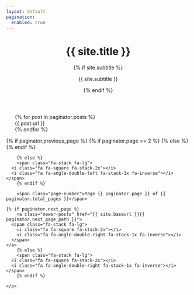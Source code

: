```yaml
---
layout: default
pagination:
  enabled: true
---
```

<div class="home">

<div class="site-header-container {% if site.cover %}has-cover{% endif %}" {% if site.cover %}style="background-image: url({{ site.cover | prepend: site.baseurl }});"{% endif %}>
  <div class="scrim {% if site.cover %}has-cover{% endif %}">
    <header class="site-header">
      <h1 class="title">{{ site.title }}</h1>
      {% if site.subtitle %}<p class="subtitle">{{ site.subtitle }}</p>{% endif %}
    </header>
  </div>
</div>

<div class="wrapper">
  <ul class="post-list">
    {% for post in paginator.posts %}
    <div>{{ post.url }}</div>
    {% endfor %}
  </ul>
</div>

<nav class="pagination" role="navigation">
	<p>
    {% if paginator.previous_page %}
  		{% if paginator.page == 2 %}
  		<a class="newer-posts" href="{{ site.baseurl }}{{ paginator.previous_page_path }}">
        <span class="fa-stack fa-lg">
          <i class="fa fa-square fa-stack-2x"></i>
          <i class="fa fa-angle-double-left fa-stack-1x fa-inverse"></i>
        </span>
      </a>
  		{% else %}
  		<a class="newer-posts" href="{{ site.baseurl }}{{ paginator.next_page_path }}">
  			<span class="fa-stack fa-lg">
  				<i class="fa fa-square fa-stack-2x"></i>
  				<i class="fa fa-angle-double-left fa-stack-1x fa-inverse"></i>
  			</span>
  		</a>
      {% endif %}

		{% else %}
		<span class="fa-stack fa-lg">
      <i class="fa fa-square fa-stack-2x"></i>
      <i class="fa fa-angle-double-left fa-stack-1x fa-inverse"></i>
    </span>
		{% endif %}

		<span class="page-number">Page {{ paginator.page }} of {{ paginator.total_pages }}</span>

    {% if paginator.next_page %}
		<a class="newer-posts" href="{{ site.baseurl }}{{ paginator.next_page_path }}">
      <span class="fa-stack fa-lg">
        <i class="fa fa-square fa-stack-2x"></i>
        <i class="fa fa-angle-double-right fa-stack-1x fa-inverse"></i>
      </span>
    </a>
		{% else %}
		<span class="fa-stack fa-lg">
      <i class="fa fa-square fa-stack-2x"></i>
      <i class="fa fa-angle-double-right fa-stack-1x fa-inverse"></i>
    </span>
		{% endif %}

	</p>
</nav>



</div>
